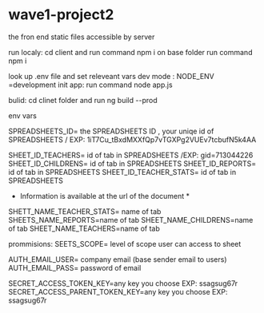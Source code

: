 # wave1-project2

the fron end static files  accessible by server

run localy:
cd client and run command npm i 
on base folder run command npm i

look up .env file and set releveant vars
dev mode : NODE_ENV =development
init app: run command node app.js

bulid: cd clinet folder and run ng build --prod


env vars 

SPREADSHEETS_ID= the SPREADSHEETS ID , your uniqe id of SPREADSHEETS / EXP: 1iT7Cu_tBxdMXXfQp7vTGXPg2VUEv7tcbufN5k4AA

SHEET_ID_TEACHERS= id of tab in SPREADSHEETS /EXP: gid=713044226
SHEET_ID_CHILDRENS= id of tab in SPREADSHEETS
SHEET_ID_REPORTS= id of tab in SPREADSHEETS
SHEET_ID_TEACHER_STATS= id of tab in SPREADSHEETS

* Information is available at the url of the document *

SHETT_NAME_TEACHER_STATS= name of tab
SHEETS_NAME_REPORTS=name of tab
SHEET_NAME_CHILDRENS=name of tab
SHEET_NAME_TEACHERS=name of tab

prommisions:
SEETS_SCOPE= level of scope user can access to sheet

AUTH_EMAIL_USER= company email (base sender email to users)
AUTH_EMAIL_PASS= password of email

SECRET_ACCESS_TOKEN_KEY=any key you choose EXP: ssagsug67r
SECRET_ACCESS_PARENT_TOKEN_KEY=any key you choose EXP: ssagsug67r
